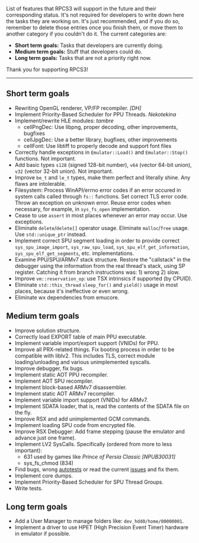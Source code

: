 List of features that RPCS3 will support in the future and their corresponding status. It's not required for developers to write down here the tasks they are working on. It's just recommended, and if you do so, remember to delete those entries once you finish them, or move them to another category if you couldn't do it. The current categories are:
* **Short term goals:** Tasks that developers are currently doing.
* **Medium term goals:** Stuff that developers could do.
* **Long term goals:** Tasks that are not a priority right now.

Thank you for supporting RPCS3!

***
## Short term goals
* Rewriting OpenGL renderer, VP/FP recompiler. _[DH]_
* Implement Priority-Based Scheduler for PPU Threads. _Nekotekina_
* Implement/rewrite HLE modules: _tambre_
    * cellPngDec: Use libpng, proper decoding, other improvements, bugfixes
    * cellJpgDec: Use a better library, bugfixes, other improvements
    * cellFont: Use libtiff to properly decode and support font files
* Correctly handle exceptions in `Emulator::Load()` and `Emulator::Stop()` functions. Not important.
* Add basic types `s128` (signed 128-bit number), `v64` (vector 64-bit union), `v32` (vector 32-bit union). Not important.
* Improve `be_t` and `le_t` types, make them perfect and literally shine. Any flaws are intolerable.
* Filesystem: Process WinAPI/errno error codes if an error occured in system calls called through `fs::` functions. Set correct TLS error code. Throw an exception on unknown error. Reuse error codes when necessary, for example, in `sys_fs_open` implementation.
* Cease to use `assert` in most places whenever an error may occur. Use exceptions.
* Eliminate `delete`/`delete[]` operator usage. Eliminate `malloc`/`free` usage. Use `std::unique_ptr` instead.
* Implement correct SPU segment loading in order to provide correct `sys_spu_image_import`, `sys_raw_spu_load`, `sys_spu_elf_get_information`, `sys_spu_elf_get_segments`, etc. implementations.
* Examine PPU/SPU/ARMv7 stack structure. Restore the "callstack" in the debugger using the information from the real thread's stack, using SP register. Catching it from branch instructions was: 1) wrong 2) slow.
* Improve `vm::reservation_op`: use TSX intrinsics if supported (by CPUID).
* Eliminate `std::this_thread` `sleep_for()` and `yield()` usage in most places, because it's ineffective or even wrong.
* Eliminate wx dependencies from emucore.


## Medium term goals
* Improve solution structure.
* Correctly load EXPORT table of main PPU executable.
* Implement variable import/export support (VNIDs) for PPU.
* Improve all PRX-related things. Fix booting process in order to be compatible with liblv2. This includes TLS, correct module loading/unloading and various unimplemented syscalls.
* Improve debugger, fix bugs.
* Implement static AOT PPU recompiler.
* Implement AOT SPU recompiler.
* Implement block-based ARMv7 disassembler.
* Implement static AOT ARMv7 recompiler.
* Implement variable import support (VNIDs) for ARMv7.
* Implement SDATA loader, that is, read the contents of the SDATA file on the fly.
* Improve RSX and add unimplemented GCM commands.
* Implement loading SPU code from encrypted file.
* Improve RSX Debugger: Add frame stepping (pause the emulator and advance just one frame).
* Implement LV2 SysCalls. Specifically (ordered from more to less important):
    * 631 used by games like _Prince of Persia Classic [NPUB30031]_
    * sys_fs_chmod (834)
* Find bugs, wrong [autotests](https://github.com/DHrpcs3/ps3autotests/) or read the current [issues](https://github.com/DHrpcs3/rpcs3/issues) and fix them.
* Implement core dumps.
* Implement Priority-Based Scheduler for SPU Thread Groups.
* Write tests.


## Long term goals
* Add a User Manager to manage folders like: `dev_hdd0/home/00000001`.
* Implement a driver to use HPET (High Precision Event Timer) hardware in emulator if possible.